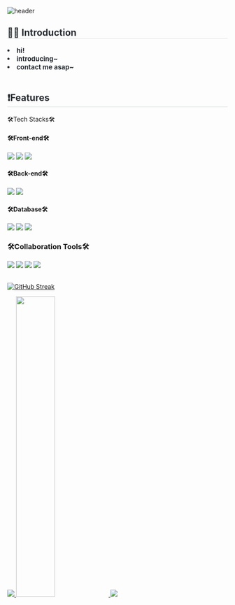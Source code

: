 ![header](https://capsule-render.vercel.app/api?type=waving&color=gradient&height=120&animation=fadeIn&section=footer&text=🚗🚘🚛&fontAlign=70)

<div align="left">
<div> 
    <h2 style="border-bottom: 1px solid #d8dee4; color: #282d33;"> 👋🏻 Introduction  </h2>  
    <div style="font-weight: 700; font-size: 15px; text-align: left; color: #282d33;"> <li> hi!</li><li>introducing~</li><li>contact me asap~</div> 
    </br>
    <h2 style="border-bottom: 1px solid #d8dee4; color: #282d33;">❗Features  </h2>  
</div

<h3>🛠️Tech Stacks🛠️</h3>

<h4>🛠️Front-end🛠️</h4>

<!-- Javascript -->
<img src="https://img.shields.io/badge/JavaScript-F7DF1E?style=for-the-badge&logo=JavaScript&logoColor=white">
<!-- React -->
<img src="https://img.shields.io/badge/React-20232A?style=for-the-badge&logo=react&logoColor=61DAFB">
<!-- Next -->
<img src="https://img.shields.io/badge/Next.js-000000?style=for-the-badge&logo=next.js&logoColor=white">

</br>

<h4>🛠️Back-end🛠️</h4>

<!-- Spring Boot -->
<img src="https://img.shields.io/badge/Spring--Boot-6DB33F?style=for-the-badge&logo=Spring--Boot&logoColor=white">
<!-- Elasticsearch -->
<img src="https://img.shields.io/badge/Elastic_Search-005571?style=for-the-badge&logo=elasticsearch&logoColor=white">
</br>

<h4>🛠️Database🛠️</h4>

<!-- Oracle -->
<img src="https://img.shields.io/badge/Oracle-F80000?style=for-the-badge&logo=oracle&logoColor=black">
<!-- MySQL -->
<img src="https://img.shields.io/badge/MySQL-005C84?style=for-the-badge&logo=mysql&logoColor=white">
<!-- MongoDB -->
<img src="https://img.shields.io/badge/MongoDB-47A248?style=for-the-badge&logo=mongodb&logoColor=white">
</br>


<h3>🛠️Collaboration Tools🛠️</h3>
<!-- Github -->
<img src="https://img.shields.io/badge/GitHub-100000?style=for-the-badge&logo=github&logoColor=white">
<!-- Figma -->
<img src="https://img.shields.io/badge/Figma-F24E1E?style=for-the-badge&logo=figma&logoColor=white">
<!-- Notion -->
<img src="https://img.shields.io/badge/Notion-000000?style=for-the-badge&logo=notion&logoColor=white">
<!-- Slack -->
<img src="https://img.shields.io/badge/Slack-000000?style=for-the-badge&logo=slack&logoColor=white">

</br>
</br>

[![GitHub Streak](https://streak-stats.demolab.com?user=VerifiedIdiot)](https://git.io/streak-stats)

  
<a href="s">
  <img src="https://github-readme-stats.vercel.app/api/top-langs/?username=VerifiedIdiot&exclude_repo=dkssud8150.github.io&layout=compact&theme=white" />
</a>
<a href="s">
  <img src="https://github-readme-stats.vercel.app/api?username=VerifiedIdiot&theme=white&show_icons=true" width="42%" />
</a>

<img src="https://capsule-render.vercel.app/api?type=waving&height=150&color=gradient&customColorList=2&fontAlign=50&textBg=false&section=footer&fontSize=61&fontAlignY=42"/>

</div>
